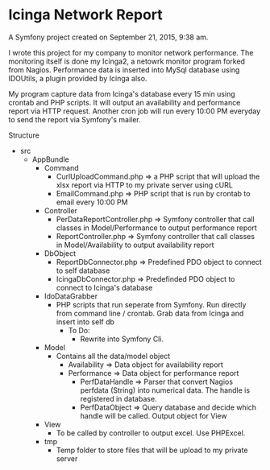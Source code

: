 Icinga Network Report
======

A Symfony project created on September 21, 2015, 9:38 am.

I wrote this project for my company to monitor network performance. The monitoring itself is done my Icinga2, a netowrk monitor program forked from Nagios. Performance data is inserted into MySql database using IDOUtils, a plugin provided by Icinga also.

My program capture data from Icinga's database every 15 min using crontab and PHP scripts. It will output an availability and performance report via HTTP request. Another cron job will run every 10:00 PM everyday to send the report via Symfony's mailer.

Structure

- src
  - AppBundle
    - Command
      - CurlUploadCommand.php => a PHP script that will upload the xlsx report via HTTP to my private server using cURL
      - EmailCommand.php => PHP script that is run by crontab to email every 10:00 PM
    - Controller
      - PerDataReportController.php => Symfony controller that call classes in Model/Performance to output performance report
      - ReportController.php => Symfony controller that call classes in Model/Availability to output availability report
    - DbObject
      - ReportDbConnector.php => Predefined PDO object to connect to self database
      - IcingaDbConnector.php => Predefinded PDO object to connect to Icinga's database
    - IdoDataGrabber
      - PHP scripts that run seperate from Symfony. Run directly from command line / crontab. Grab data from Icinga and insert into self db
        - To Do:
          - Rewrite into Symfony Cli.
    - Model
      - Contains all the data/model object
        - Availability => Data object for availability report
        - Performance => Data object for performance report
          - PerfDataHandle => Parser that convert Nagios perfdata (String) into numerical data. The handle is registered in database.
          - PerfDataObject => Query database and decide which handle will be called. Output object for View
    - View
      - To be called by controller to output excel. Use PHPExcel.
    - tmp
      - Temp folder to store files that will be upload to my private server
